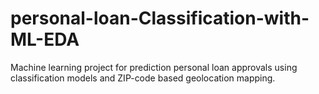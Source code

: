 # personal-loan-Classification-with-ML-EDA
Machine learning project for prediction personal loan approvals using classification models and ZIP-code based geolocation mapping.
